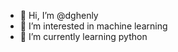 - 👋 Hi, I’m @dghenly
- 👀 I’m interested in machine learning
- 🌱 I’m currently learning python

<!---
dghenly/dghenly is a ✨ special ✨ repository because its `README.md` (this file) appears on your GitHub profile.
You can click the Preview link to take a look at your changes.
--->
